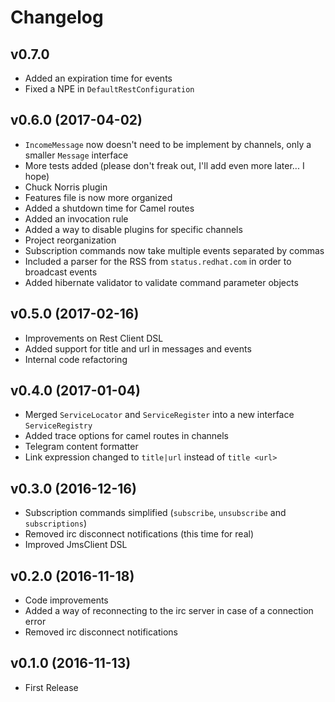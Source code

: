 # Changelog

## v0.7.0

- Added an expiration time for events
- Fixed a NPE in `DefaultRestConfiguration`

## v0.6.0 (2017-04-02)

- `IncomeMessage` now doesn't need to be implement by channels, only a smaller `Message` interface
- More tests added (please don't freak out, I'll add even more later... I hope)
- Chuck Norris plugin
- Features file is now more organized
- Added a shutdown time for Camel routes
- Added an invocation rule
- Added a way to disable plugins for specific channels
- Project reorganization
- Subscription commands now take multiple events separated by commas
- Included a parser for the RSS from `status.redhat.com` in order to broadcast events
- Added hibernate validator to validate command parameter objects

## v0.5.0 (2017-02-16)

- Improvements on Rest Client DSL
- Added support for title and url in messages and events
- Internal code refactoring

## v0.4.0 (2017-01-04)

- Merged `ServiceLocator` and `ServiceRegister` into a new interface `ServiceRegistry`
- Added trace options for camel routes in channels
- Telegram content formatter
- Link expression changed to `title|url` instead of `title <url>`

## v0.3.0 (2016-12-16)

- Subscription commands simplified (`subscribe`, `unsubscribe` and `subscriptions`)
- Removed irc disconnect notifications (this time for real)
- Improved JmsClient DSL

## v0.2.0 (2016-11-18)

- Code improvements
- Added a way of reconnecting to the irc server in case of a connection error
- Removed irc disconnect notifications

## v0.1.0 (2016-11-13)

- First Release
